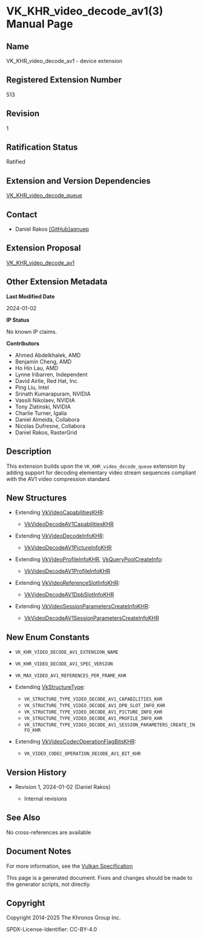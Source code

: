 # VK\_KHR\_video\_decode\_av1(3) Manual Page

## Name

VK\_KHR\_video\_decode\_av1 - device extension



## [](#_registered_extension_number)Registered Extension Number

513

## [](#_revision)Revision

1

## [](#_ratification_status)Ratification Status

Ratified

## [](#_extension_and_version_dependencies)Extension and Version Dependencies

[VK\_KHR\_video\_decode\_queue](https://registry.khronos.org/vulkan/specs/latest/man/html/VK_KHR_video_decode_queue.html)

## [](#_contact)Contact

- Daniel Rakos [\[GitHub\]aqnuep](https://github.com/KhronosGroup/Vulkan-Docs/issues/new?body=%5BVK_KHR_video_decode_av1%5D%20%40aqnuep%0A%2AHere%20describe%20the%20issue%20or%20question%20you%20have%20about%20the%20VK_KHR_video_decode_av1%20extension%2A)

## [](#_extension_proposal)Extension Proposal

[VK\_KHR\_video\_decode\_av1](https://github.com/KhronosGroup/Vulkan-Docs/tree/main/proposals/VK_KHR_video_decode_av1.adoc)

## [](#_other_extension_metadata)Other Extension Metadata

**Last Modified Date**

2024-01-02

**IP Status**

No known IP claims.

**Contributors**

- Ahmed Abdelkhalek, AMD
- Benjamin Cheng, AMD
- Ho Hin Lau, AMD
- Lynne Iribarren, Independent
- David Airlie, Red Hat, Inc.
- Ping Liu, Intel
- Srinath Kumarapuram, NVIDIA
- Vassili Nikolaev, NVIDIA
- Tony Zlatinski, NVIDIA
- Charlie Turner, Igalia
- Daniel Almeida, Collabora
- Nicolas Dufresne, Collabora
- Daniel Rakos, RasterGrid

## [](#_description)Description

This extension builds upon the `VK_KHR_video_decode_queue` extension by adding support for decoding elementary video stream sequences compliant with the AV1 video compression standard.

## [](#_new_structures)New Structures

- Extending [VkVideoCapabilitiesKHR](https://registry.khronos.org/vulkan/specs/latest/man/html/VkVideoCapabilitiesKHR.html):
  
  - [VkVideoDecodeAV1CapabilitiesKHR](https://registry.khronos.org/vulkan/specs/latest/man/html/VkVideoDecodeAV1CapabilitiesKHR.html)
- Extending [VkVideoDecodeInfoKHR](https://registry.khronos.org/vulkan/specs/latest/man/html/VkVideoDecodeInfoKHR.html):
  
  - [VkVideoDecodeAV1PictureInfoKHR](https://registry.khronos.org/vulkan/specs/latest/man/html/VkVideoDecodeAV1PictureInfoKHR.html)
- Extending [VkVideoProfileInfoKHR](https://registry.khronos.org/vulkan/specs/latest/man/html/VkVideoProfileInfoKHR.html), [VkQueryPoolCreateInfo](https://registry.khronos.org/vulkan/specs/latest/man/html/VkQueryPoolCreateInfo.html):
  
  - [VkVideoDecodeAV1ProfileInfoKHR](https://registry.khronos.org/vulkan/specs/latest/man/html/VkVideoDecodeAV1ProfileInfoKHR.html)
- Extending [VkVideoReferenceSlotInfoKHR](https://registry.khronos.org/vulkan/specs/latest/man/html/VkVideoReferenceSlotInfoKHR.html):
  
  - [VkVideoDecodeAV1DpbSlotInfoKHR](https://registry.khronos.org/vulkan/specs/latest/man/html/VkVideoDecodeAV1DpbSlotInfoKHR.html)
- Extending [VkVideoSessionParametersCreateInfoKHR](https://registry.khronos.org/vulkan/specs/latest/man/html/VkVideoSessionParametersCreateInfoKHR.html):
  
  - [VkVideoDecodeAV1SessionParametersCreateInfoKHR](https://registry.khronos.org/vulkan/specs/latest/man/html/VkVideoDecodeAV1SessionParametersCreateInfoKHR.html)

## [](#_new_enum_constants)New Enum Constants

- `VK_KHR_VIDEO_DECODE_AV1_EXTENSION_NAME`
- `VK_KHR_VIDEO_DECODE_AV1_SPEC_VERSION`
- `VK_MAX_VIDEO_AV1_REFERENCES_PER_FRAME_KHR`
- Extending [VkStructureType](https://registry.khronos.org/vulkan/specs/latest/man/html/VkStructureType.html):
  
  - `VK_STRUCTURE_TYPE_VIDEO_DECODE_AV1_CAPABILITIES_KHR`
  - `VK_STRUCTURE_TYPE_VIDEO_DECODE_AV1_DPB_SLOT_INFO_KHR`
  - `VK_STRUCTURE_TYPE_VIDEO_DECODE_AV1_PICTURE_INFO_KHR`
  - `VK_STRUCTURE_TYPE_VIDEO_DECODE_AV1_PROFILE_INFO_KHR`
  - `VK_STRUCTURE_TYPE_VIDEO_DECODE_AV1_SESSION_PARAMETERS_CREATE_INFO_KHR`
- Extending [VkVideoCodecOperationFlagBitsKHR](https://registry.khronos.org/vulkan/specs/latest/man/html/VkVideoCodecOperationFlagBitsKHR.html):
  
  - `VK_VIDEO_CODEC_OPERATION_DECODE_AV1_BIT_KHR`

## [](#_version_history)Version History

- Revision 1, 2024-01-02 (Daniel Rakos)
  
  - Internal revisions

## [](#_see_also)See Also

No cross-references are available

## [](#_document_notes)Document Notes

For more information, see the [Vulkan Specification](https://registry.khronos.org/vulkan/specs/latest/html/vkspec.html#VK_KHR_video_decode_av1)

This page is a generated document. Fixes and changes should be made to the generator scripts, not directly.

## [](#_copyright)Copyright

Copyright 2014-2025 The Khronos Group Inc.

SPDX-License-Identifier: CC-BY-4.0